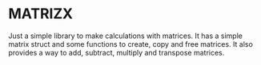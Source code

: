 # MATRIZX

Just a simple library to make calculations with matrices. It has a simple matrix struct and some functions to create, copy and free matrices. It also provides a way to add, subtract, multiply and transpose matrices.
